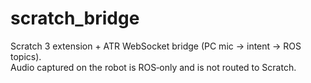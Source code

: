 # scratch_bridge

Scratch 3 extension + ATR WebSocket bridge (PC mic → intent → ROS topics).  
Audio captured on the robot is ROS‑only and is not routed to Scratch.
